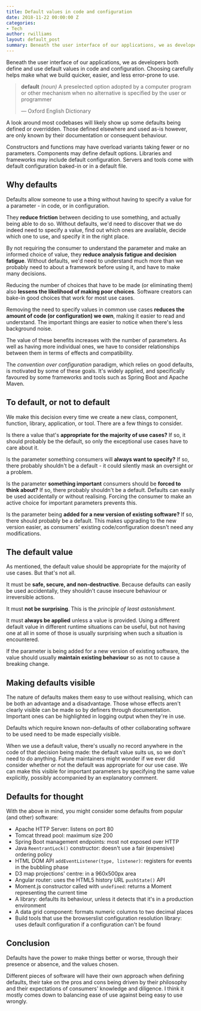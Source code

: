 ```yaml
---
title: Default values in code and configuration
date: 2018-11-22 00:00:00 Z
categories:
- Tech
author: rwilliams
layout: default_post
summary: Beneath the user interface of our applications, we as developers both define and use default values in code and configuration. Choosing carefully helps make what we build quicker, easier, and less error-prone to use.
---
```


Beneath the user interface of our applications, we as developers both define and use default values in code and configuration. Choosing carefully helps make what we build quicker, easier, and less error-prone to use.

> **default** *(noun)* A preselected option adopted by a computer program or other mechanism when no alternative is specified by the user or programmer
>
> &mdash; Oxford English Dictionary

A look around most codebases will likely show up some defaults being defined or overridden. Those defined elsewhere and used as-is however, are only known by their documentation or consequent behaviour.

Constructors and functions may have overload variants taking fewer or no parameters. Components may define default options. Libraries and frameworks may include default configuration. Servers and tools come with default configuration baked-in or in a default file.


## Why defaults
Defaults allow someone to use a thing without having to specify a value for a parameter - in code, or in configuration.

They **reduce friction** between deciding to use something, and actually being able to do so. Without defaults, we'd need to discover that we do indeed need to specify a value, find out which ones are available, decide which one to use, and specify it in the right place.

By not requiring the consumer to understand the parameter and make an informed choice of value, they **reduce analysis fatigue and decision fatigue**. Without defaults, we'd need to understand much more than we probably need to about a framework before using it, and have to make many decisions.

Reducing the number of choices that have to be made (or eliminating them) also **lessens the likelihood of making poor choices**.  Software creators can bake-in good choices that work for most use cases.

Removing the need to specify values in common use cases **reduces the amount of code (or configuration) we own**, making it easier to read and understand. The important things are easier to notice when there's less background noise.

The value of these benefits increases with the number of parameters. As well as having more individual ones, we have to consider relationships between them in terms of effects and compatibility.

The *convention over configuration* paradigm, which relies on good defaults, is motivated by some of these goals. It's widely applied, and specifically favoured by some frameworks and tools such as Spring Boot and Apache Maven.


## To default, or not to default
We make this decision every time we create a new class, component, function, library, application, or tool. There are a few things to consider.

Is there a value that's **appropriate for the majority of use cases?** If so, it should probably be the default, so only the exceptional use cases have to care about it.

Is the parameter something consumers will **always want to specify?** If so, there probably shouldn't be a default - it could silently mask an oversight or a problem.

Is the parameter **something important** consumers should be **forced to think about?** If so, there probably shouldn't be a default. Defaults can easily be used accidentally or without realising. Forcing the consumer to make an active choice for important parameters prevents this.

Is the parameter being **added for a new version of existing software?** If so, there should probably be a default. This makes upgrading to the new version easier, as consumers' existing code/configuration doesn't need any modifications.


## The default value
As mentioned, the default value should be appropriate for the majority of use cases. But that's not all.

It must be **safe, secure, and non-destructive**. Because defaults can easily be used accidentally, they shouldn't cause insecure behaviour or irreversible actions.

It must **not be surprising**. This is the *principle of least astonishment*.

It must **always be applied** unless a value is provided. Using a different default value in different runtime situations can be useful, but not having one at all in some of those is usually surprising when such a situation is encountered.

If the parameter is being added for a new version of existing software, the value should usually **maintain existing behaviour** so as not to cause a breaking change.


## Making defaults visible
The nature of defaults makes them easy to use without realising, which can be both an advantage and a disadvantage. Those whose effects aren't clearly visible can be made so by definers through documentation. Important ones can be highlighted in logging output when they're in use.

Defaults which require known non-defaults of other collaborating software to be used need to be made especially visible.

When we use a default value, there's usually no record anywhere in the code of that decision being made: the default value suits us, so we don't need to do anything. Future maintainers might wonder if we ever did consider whether or not the default was appropriate for our use case. We can make this visible for important parameters by specifying the same value explicitly, possibly accompanied by an explanatory comment.

## Defaults for thought
With the above in mind, you might consider some defaults from popular (and other) software:

* Apache HTTP Server: listens on port 80
* Tomcat thread pool: maximum size 200
* Spring Boot management endpoints: most not exposed over HTTP
* Java `ReentrantLock()` constructor: doesn't use a fair (expensive) ordering policy
* HTML DOM API `addEventListener(type, listener)`: registers for events in the bubbling phase
* D3 map projections' centre: in a 960x500px area
* Angular router: uses the HTML5 history URL `pushState()` API
* Moment.js constructor called with `undefined`: returns a Moment representing the current time
* A library: defaults its behaviour, unless it detects that it's in a production environment
* A data grid component: formats numeric columns to two decimal places
* Build tools that use the browserslist configuration resolution library: uses default configuration if a configuration can't be found

## Conclusion
Defaults have the power to make things better or worse, through their presence or absence, and the values chosen.

Different pieces of software will have their own approach when defining defaults, their take on the pros and cons being driven by their philosophy and their expectations of consumers' knowledge and diligence. I think it mostly comes down to balancing ease of use against being easy to use wrongly.
